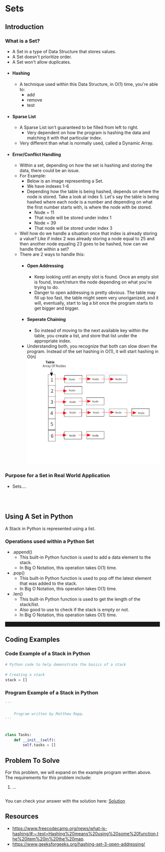 # Sets

## Introduction

### **What is a Set?**

- A Set in a type of Data Structure that stores values.
- A Set doesn't prioritize order.
- A Set won't allow duplicates.
- #### **Hashing**
  - A technique used within this Data Structure, in O(1) time, you're able to:
    - add
    - remove
    - test
- #### **Sparse List**
  - A Sparse List isn't guaranteed to be filled from left to right.
    - Very dependent on how the program is hashing the data and matching it with that particular index.
  - Very different than what is normally used, called a Dynamic Array.
- #### **Error/Conflict Handling**
  - Within a set, depending on how the set is hashing and storing the data, there could be an issue.
  - For Example:
    - Below is an image representing a Set.
    - We have indexes 1-6
    - Depending how the table is being hashed, depends on where the node is stored. Take a look at index 5. Let's say the table is being hashed where each node is a number and depending on what the first number starts with, is where the node with be stored.
      - Node = 11
      - That node will be stored under index 1
      - Node = 39
      - That node will be stored under index 3
  - Well how do we handle a situation once that index is already storing a value? Like if index 2 was already storing a node equal to 25 and then another node equaling 23 goes to be hashed, how can we handle that within a set?
  - There are 2 ways to handle this:
    - #### **Open Addressing**
      - Keep looking until an empty slot is found. Once an empty slot is found, insert/return the node depending on what you're trying to do.
      - Danger to open addressing is pretty obvious. The table may fill up too fast, the table might seem very unoriganized, and it will, eventually, start to lag a bit once the program starts to get bigger and bigger.
    - #### **Seperate Chaining**
      - So instead of moving to the next available key within the table, you create a list, and store that list under the appropriate index.
    - Understanding both, you recognize that both can slow down the program. Instead of the set hashing in O(1), it will start hashing in O(n)
      ![Stack Representaion](images/set-rep-1.jpeg)

### **Purpose for a Set in Real World Application**

- Sets....

<br><br>

## Using A Set in Python

A Stack in Python is represented using a list.

### **Operations used within a Python Set**

- .append()
  - This built-in Python function is used to add a data element to the stack.
  - In Big O Notation, this operation takes O(1) time.
- .pop()
  - This built-in Python function is used to pop off the latest element that was added to the stack.
  - In Big O Notation, this operation takes O(1) time.
- .len()
  - This built-in Python function is used to get the length of the stack/list.
  - Also good to use to check if the stack is empty or not.
  - In Big O Notation, this operation takes O(1) time.

<hr style='border-width: .5px; padding-top: 10px; padding-bottom: 5px;' />

## Coding Examples

### **Code Example of a Stack in Python**

```python
# Python code to help demonstrate the basics of a stack

# Creating a stack
stack = []
```

### **Program Example of a Stack in Python**

```python
'''

    Program written by Matthew Rapp.
'''


class Tasks:
    def __init__(self):
        self.tasks = []
```

## Problem To Solve

For this problem, we will expand on the example program written above. The requirements for this problem include:

1. ...

```python

```

You can check your answer with the solution here: [Solution](stack-problem.py)

## Resources

- https://www.freecodecamp.org/news/what-is-hashing/#:~:text=Hashing%20means%20using%20some%20function,the%20item%20in%20the%20map.
- https://www.geeksforgeeks.org/hashing-set-3-open-addressing/
